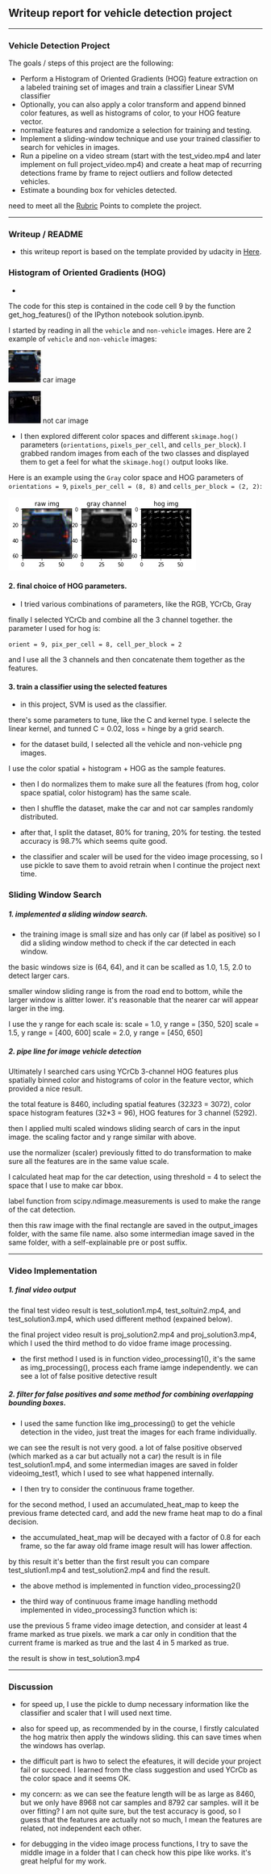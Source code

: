 ## Writeup report for vehicle detection project


---

### Vehicle Detection Project

The goals / steps of this project are the following:

* Perform a Histogram of Oriented Gradients (HOG) feature extraction on a labeled training set of images and train a classifier Linear SVM classifier
* Optionally, you can also apply a color transform and append binned color features, as well as histograms of color, to your HOG feature vector. 
* normalize features and randomize a selection for training and testing.
* Implement a sliding-window technique and use your trained classifier to search for vehicles in images.
* Run a pipeline on a video stream (start with the test_video.mp4 and later implement on full project_video.mp4) and create a heat map of recurring detections frame by frame to reject outliers and follow detected vehicles.
* Estimate a bounding box for vehicles detected.

[//]: # (Image References)
[image1]: ./examples/car_not_car.png
[image2]: ./examples/HOG_example.jpg
[image3]: ./examples/sliding_windows.jpg
[image4]: ./examples/sliding_window.jpg
[image5]: ./examples/bboxes_and_heat.png
[image6]: ./examples/labels_map.png
[image7]: ./examples/output_bboxes.png
[video1]: ./project_video.mp4

need to meet all the [Rubric](https://review.udacity.com/#!/rubrics/513/view) Points to complete the project.

---

### Writeup / README

* this writeup report is based on the template provided by udacity in [Here](https://github.com/udacity/CarND-Vehicle-Detection/blob/master/writeup_template.md).


### Histogram of Oriented Gradients (HOG)
* 
The code for this step is contained in the code cell 9 by the function get_hog_features() of the IPython notebook solution.ipynb.

I started by reading in all the `vehicle` and `non-vehicle` images.  Here are 2  example of `vehicle` and `non-vehicle` images:

![car img](examples/car_templates/3.jpeg)
car image

![not car img](examples/notcar_templates/extra34_144.jpeg)
not car image

* I then explored different color spaces and different `skimage.hog()` parameters (`orientations`, `pixels_per_cell`, and `cells_per_block`).  I grabbed random images from each of the two classes and displayed them to get a feel for what the `skimage.hog()` output looks like.

Here is an example using the `Gray` color space and HOG parameters of `orientations = 9`, `pixels_per_cell = (8, 8)` and `cells_per_block = (2, 2)`:


![car hog image](examples/car_hog.png)


#### 2. final choice of HOG parameters.

* I tried various combinations of parameters, like the RGB, YCrCb, Gray

finally I selected YCrCb and combine all the 3 channel together.
the parameter I used for hog is:

`orient = 9, pix_per_cell = 8, cell_per_block = 2 `

and I use all the 3 channels and then concatenate them together as the features.


#### 3. train a classifier using the selected features

* in this project, SVM is used as the classifier.

there's some parameters to tune, like the C and kernel type.
I selecte the linear kernel, and tunned C = 0.02, loss = hinge
by a grid search.


* for the dataset build, I selected all the vehicle and non-vehicle png images.

I use the color spatial + histogram + HOG as the sample features.

* then I do normalizes them to make sure all the features (from hog, color space spatial, color histogram) has the same scale.

* then I shuffle the dataset, make the car and not car samples randomly distributed.

* after that, I split the dataset, 80% for traning, 20% for testing.
the tested accuracy is 98.7% which seems quite good.

* the classifier and scaler will be used for the video image processing,
so I use pickle to save them to avoid retrain when I continue the project next time.


### Sliding Window Search

##### 1.  implemented a sliding window search.

* the training image is small size and has only car (if label as positive)
so I did a sliding window method to check if the car detected in each window.

the basic windows size  is (64, 64), and it can be scalled as 1.0, 1.5, 2.0 to detect larger cars.

smaller window sliding range is from the road end to bottom, while the larger window is alitter lower.
it's reasonable that the nearer car will appear larger in the img.

I use the y range for each scale is:
scale = 1.0, y range = [350, 520]
scale = 1.5, y range = [400, 600]
scale = 2.0, y range = [450, 650]

##### 2. pipe line for image vehicle detection


Ultimately I searched cars using YCrCb 3-channel HOG features plus spatially binned color and histograms of color in the feature vector, which provided a nice result.

the total feature is 8460, including spatial features (32*32*3 = 3072), color space histogram features (32*3 = 96), HOG features for 3 channel (5292).


then I applied multi scaled windows sliding search of cars in the  input image.
the scaling factor and y range similar with above.

use the normalizer (scaler) previously fitted to do transformation to make sure all the features are in the same value scale.

I calculated heat map for the car detection, using threshold = 4 to select the space that I use to make car bbox.

label function from scipy.ndimage.measurements is used to make the range of the cat detection.

then this raw image with the final rectangle are saved in the output_images folder, with the same file name.
also some intermedian image saved in the same folder, with a self-explainable pre or post suffix.


---

### Video Implementation

##### 1. final video output
the final test video result is test_solution1.mp4, test_soltuin2.mp4, and test_solution3.mp4, which used different method (expained below).

the final project video result is proj_solution2.mp4 and proj_solution3.mp4, which I used the third method to do vidoe frame image processing.

* the first method I used is in function video_processing1(), it's the same as img_processing(), process each frame iamge independently.
we can see a lot of false positive detective result

##### 2. filter for false positives and some method for combining overlapping bounding boxes.

* I used the same function like img_processing() to get the vehicle detection in the video, just treat the images for each frame individually.

we can see the result is not very good. a lot of false positive observed (which marked as a car but actually not a car)
the result is in file test_solution1.mp4, and some intermedian images are saved in folder videoimg_test1, which I used to see what happened internally.

* I then try to consider the continuous frame together.

for the second method, I used an accumulated_heat_map to keep the previous frame detected card, and add the new frame heat map to do a final decision.

* the accumulated_heat_map will be decayed with a factor of 0.8 for each frame, so the far away old frame image result will has lower affection.

by this result it's better than the first result
you can compare test_slution1.mp4 and test_solution2.mp4 and find the result.

* the above method is implemented in function video_processing2()

* the third way of continuous frame image handling methodd implemented in video_processing3 function which is:

use the previous 5 frame video image detection, and consider at least 4 frame marked as true pixels.
we mark a car only in condition that the current frame is marked as true and the last 4 in 5 marked as true.

the result is show in test_solution3.mp4


---

### Discussion

*  for speed up, I use the pickle to dump necessary information like the classifier and scaler that I will used next time.

* also for speed up, as recommended by in the course, I firstly calculated the hog matrix then apply the windows sliding.
this can save times when the windows has overlap.

*  the difficult part is hwo to select the efeatures, it will decide your project fail or succeed.
I learned from the class suggestion and used YCrCb as the color space and it seems OK.

* my concern: as we can see the feature length will be as large as 8460, but we only have 8968 not car samples and 8792 car samples.
 will it be over fitting? I am not quite sure, but the test accuracy is good, so I guess that the features are actually not so much,
I mean the features are related, not independent each other.

* for debugging in the video image process functions, I try to save the middle image in a folder that I can check how this pipe like works.
it's great helpful for my work.
